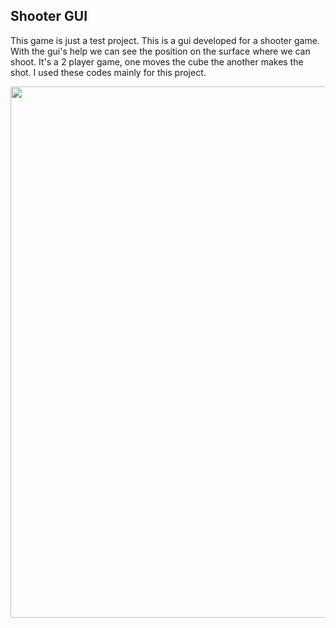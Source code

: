 ## Shooter GUI

This game is just a test project. This is a gui developed for a shooter game. 
With the gui's help we can see the position on the surface where we can shoot. It's a 2 player game, one moves the cube the another makes the shot.
I used these codes mainly for this project.

<img src="https://i.imgur.com/EHW3pI5.gif" width="850">
